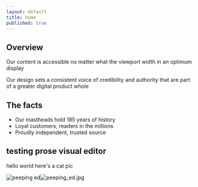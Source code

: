 ```yaml
---
layout: default
title: home
published: true
---
```


## Overview

Our content is accessible no matter what the viewport width
in an optimum display

Our design sets a consistent voice of credibility and authority
that are part of a greater digital product whole

## The facts

- Our mastheads hold 185 years of history
- Loyal customers, readers in the millions
- Proudly independent, trusted source

## testing prose visual editor

hello world here's a cat pic

![peeping ed]({{site.baseurl}}/images/peeping_ed.jpg)![peeping_ed.jpg]({{site.baseurl}}/images/peeping_ed.jpg)

